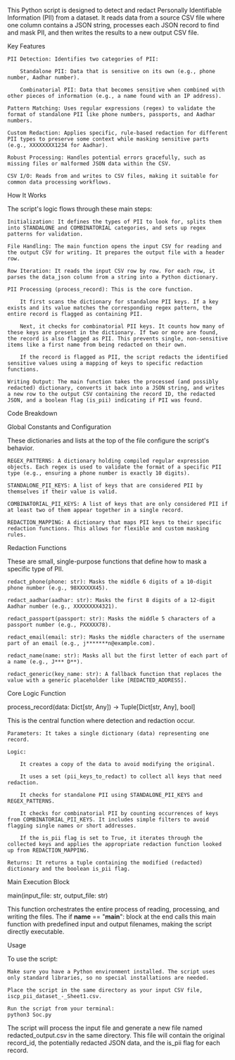 This Python script is designed to detect and redact Personally Identifiable Information (PII) from a dataset. It reads data from a source CSV file where one column contains a JSON string, processes each JSON record to find and mask PII, and then writes the results to a new output CSV file.

Key Features 

    PII Detection: Identifies two categories of PII:

        Standalone PII: Data that is sensitive on its own (e.g., phone number, Aadhar number).

        Combinatorial PII: Data that becomes sensitive when combined with other pieces of information (e.g., a name found with an IP address).

    Pattern Matching: Uses regular expressions (regex) to validate the format of standalone PII like phone numbers, passports, and Aadhar numbers.

    Custom Redaction: Applies specific, rule-based redaction for different PII types to preserve some context while masking sensitive parts (e.g., XXXXXXXX1234 for Aadhar).

    Robust Processing: Handles potential errors gracefully, such as missing files or malformed JSON data within the CSV.

    CSV I/O: Reads from and writes to CSV files, making it suitable for common data processing workflows.

How It Works 

The script's logic flows through these main steps:

    Initialization: It defines the types of PII to look for, splits them into STANDALONE and COMBINATORIAL categories, and sets up regex patterns for validation.

    File Handling: The main function opens the input CSV for reading and the output CSV for writing. It prepares the output file with a header row.

    Row Iteration: It reads the input CSV row by row. For each row, it parses the data_json column from a string into a Python dictionary.

    PII Processing (process_record): This is the core function.

        It first scans the dictionary for standalone PII keys. If a key exists and its value matches the corresponding regex pattern, the entire record is flagged as containing PII.

        Next, it checks for combinatorial PII keys. It counts how many of these keys are present in the dictionary. If two or more are found, the record is also flagged as PII. This prevents single, non-sensitive items like a first name from being redacted on their own.

        If the record is flagged as PII, the script redacts the identified sensitive values using a mapping of keys to specific redaction functions.

    Writing Output: The main function takes the processed (and possibly redacted) dictionary, converts it back into a JSON string, and writes a new row to the output CSV containing the record ID, the redacted JSON, and a boolean flag (is_pii) indicating if PII was found.

Code Breakdown

Global Constants and Configuration

These dictionaries and lists at the top of the file configure the script's behavior.

    REGEX_PATTERNS: A dictionary holding compiled regular expression objects. Each regex is used to validate the format of a specific PII type (e.g., ensuring a phone number is exactly 10 digits).

    STANDALONE_PII_KEYS: A list of keys that are considered PII by themselves if their value is valid.

    COMBINATORIAL_PII_KEYS: A list of keys that are only considered PII if at least two of them appear together in a single record.

    REDACTION_MAPPING: A dictionary that maps PII keys to their specific redaction functions. This allows for flexible and custom masking rules.

Redaction Functions

These are small, single-purpose functions that define how to mask a specific type of PII.

    redact_phone(phone: str): Masks the middle 6 digits of a 10-digit phone number (e.g., 98XXXXXX45).

    redact_aadhar(aadhar: str): Masks the first 8 digits of a 12-digit Aadhar number (e.g., XXXXXXXX4321).

    redact_passport(passport: str): Masks the middle 5 characters of a passport number (e.g., PXXXXX78).

    redact_email(email: str): Masks the middle characters of the username part of an email (e.g., j*******n@example.com).

    redact_name(name: str): Masks all but the first letter of each part of a name (e.g., J*** D**).

    redact_generic(key_name: str): A fallback function that replaces the value with a generic placeholder like [REDACTED_ADDRESS].

Core Logic Function

process_record(data: Dict[str, Any]) -> Tuple[Dict[str, Any], bool]

This is the central function where detection and redaction occur.

    Parameters: It takes a single dictionary (data) representing one record.

    Logic:

        It creates a copy of the data to avoid modifying the original.

        It uses a set (pii_keys_to_redact) to collect all keys that need redaction.

        It checks for standalone PII using STANDALONE_PII_KEYS and REGEX_PATTERNS.

        It checks for combinatorial PII by counting occurrences of keys from COMBINATORIAL_PII_KEYS. It includes simple filters to avoid flagging single names or short addresses.

        If the is_pii flag is set to True, it iterates through the collected keys and applies the appropriate redaction function looked up from REDACTION_MAPPING.

    Returns: It returns a tuple containing the modified (redacted) dictionary and the boolean is_pii flag.

Main Execution Block

main(input_file: str, output_file: str)

This function orchestrates the entire process of reading, processing, and writing the files. The if __name__ == "__main__": block at the end calls this main function with predefined input and output filenames, making the script directly executable.

Usage 

To use the script:

    Make sure you have a Python environment installed. The script uses only standard libraries, so no special installations are needed.

    Place the script in the same directory as your input CSV file, iscp_pii_dataset_-_Sheet1.csv.

    Run the script from your terminal:
    python3 Soc.py

The script will process the input file and generate a new file named redacted_output.csv in the same directory. This file will contain the original record_id, the potentially redacted JSON data, and the is_pii flag for each record.
